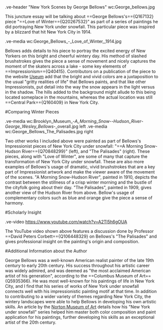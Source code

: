 
.ve-header "New York Scenes by George Bellows" wc:George_bellows.jpg

This juncture essay will be talking about ==George Bellows's=={Q167132} piece "==Love of Winter=={Q20267532}" as part of a series of paintings he did portraying New York under snowfall. This particular piece was inspired by a blizzard that hit New York City in 1914. 

.ve-media wc:George_Bellows_-_Love_of_Winter,_1914.jpg

Bellows adds details to his piece to portray the excited energy of New Yorkers on this bright and cheerful wintery day. His  method of slashed brushstrokes gives the piece a sense of movement and nicely captures the moment of the skaters across a lake - some key elements of ==Impressionism=={Q40415}. Contributors on a publication of the piece to the website [Useum](https://useum.org/artwork/Love-of-Winter-George-Bellows) add that the bright and vivid colors are a juxtaposition to the usual "gritty realities of life" that Bellows paints, and that like other Impressionists, put detail into the way the snow appears in the light versus in the shadow. The hills added to the background might allude to this being located someplace in the mountains, whereas the actual location was still ==Central Park=={Q160409} in New York City.

#Comparing Winter Pieces

.ve-media wc:Brooklyn_Museum_-_A_Morning_Snow--Hudson_River_-_George_Wesley_Bellows_-_overall.jpg left
.ve-media wc:George_Bellows_The_Palisades.jpg right

Two other works I included above were painted as part of Bellows's Impressionist pieces of New York City under snowfall: "==A Morning Snow-Hudson River=={Q70848299}" (left), and "The Palisades" (right). These pieces, along with "Love of Winter", are some of many that capture the transformation of New York City under snowfall. These are also more examples of Bellows's usage of dramatic, vivid brushstrokes that are a key part of Impressionist artwork and make the viewer aware of the movement of the scenes. "A Morning Snow-Hudson River", painted in 1910, depicts the contrast between the stillness of a crisp winter morning and the bustle of the cityfolk going about their day. "The Palisades", painted in 1909, gives another view of the Hudson River from above. Bellow's usage of complementary colors such as blue and orange give the piece a sense of harmony.

#Scholarly Insight

.ve-video https://www.youtube.com/watch?v=A2Tl5h6gOUA

The YouTube video shown above features a discussion done by Professor ==David Peters Corbett=={Q106448329} on Bellows's "The Palisades" and gives professional insight on the painting's origin and composition.

#Additional Information about the Author

George Bellows was a well-known American realist painter of the late 19th century to early 20th century. His success throughout his artistic career was widely admired, and was deemed as "the most acclaimed American artist of his generation", according to the ==Columbus Museum of Art=={Q5935366}. He was most well-known for his paintings of life in New York City, and I find that his series of works of New York under snowfall connects well with his impressionistic painting motif at that time. In addition to contributing to a wider variety of themes regarding New York City, the wintery landscapes were able to help Bellows in developing his own artistic skills. An article by the [Norton Museum of Art](https://tfaoi.org/newsmu/nmus18e.htm) details how his "New York under snowfall" series helped him master both color composition and paint application for his paintings, further developing his skills as an exceptional artist of the 20th century. 